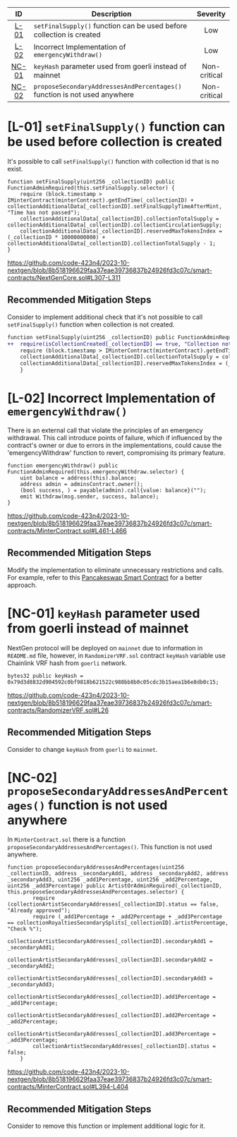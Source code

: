 | ID | Description | Severity |
| :-: | - | :-: |
| [L-01](#l-01-setfinalsupply-function-can-be-used-before-collection-is-created) | `setFinalSupply()` function can be used before collection is created | Low |
| [L-02](#l-02-incorrect-implementation-of-emergencywithdraw)| Incorrect Implementation of `emergencyWithdraw()` | Low |
| [NC-01](#nc-01-keyhash-parameter-used-from-goerli-instead-of-mainnet)| `keyHash` parameter used from goerli instead of mainnet | Non-critical |
| [NC-02](#nc-02-proposesecondaryaddressesandpercentages-function-is-not-used-anywhere)| `proposeSecondaryAddressesAndPercentages()` function is not used anywhere | Non-critical |

# [L-01] `setFinalSupply()` function can be used before collection is created

It's possible to call `setFinalSupply()` function with collection id that is no exist.

```solidity
function setFinalSupply(uint256 _collectionID) public FunctionAdminRequired(this.setFinalSupply.selector) {
    require (block.timestamp > IMinterContract(minterContract).getEndTime(_collectionID) + collectionAdditionalData[_collectionID].setFinalSupplyTimeAfterMint, "Time has not passed");
    collectionAdditionalData[_collectionID].collectionTotalSupply = collectionAdditionalData[_collectionID].collectionCirculationSupply;
    collectionAdditionalData[_collectionID].reservedMaxTokensIndex = (_collectionID * 10000000000) + collectionAdditionalData[_collectionID].collectionTotalSupply - 1;
}
```

https://github.com/code-423n4/2023-10-nextgen/blob/8b518196629faa37eae39736837b24926fd3c07c/smart-contracts/NextGenCore.sol#L307-L311

## Recommended Mitigation Steps
Consider to implement additional check that it's not possible to call `setFinalSupply()` function when collection is not created.

```diff
function setFinalSupply(uint256 _collectionID) public FunctionAdminRequired(this.setFinalSupply.selector) {
++  require(isCollectionCreated[_collectionID] == true, "Collection not created");
    require (block.timestamp > IMinterContract(minterContract).getEndTime(_collectionID) + collectionAdditionalData[_collectionID].setFinalSupplyTimeAfterMint, "Time has not passed");
    collectionAdditionalData[_collectionID].collectionTotalSupply = collectionAdditionalData[_collectionID].collectionCirculationSupply;
    collectionAdditionalData[_collectionID].reservedMaxTokensIndex = (_collectionID * 10000000000) + collectionAdditionalData[_collectionID].collectionTotalSupply - 1;
    }
```


# [L-02] Incorrect Implementation of `emergencyWithdraw()`

There is an external call that violate the principles of an emergency withdrawal. This call introduce points of failure, which if influenced by the contract's owner or due to errors in the implementations, could cause the 'emergencyWithdraw' function to revert, compromising its primary feature.

```solidity
function emergencyWithdraw() public FunctionAdminRequired(this.emergencyWithdraw.selector) {
    uint balance = address(this).balance;
    address admin = adminsContract.owner();
    (bool success, ) = payable(admin).call{value: balance}("");
    emit Withdraw(msg.sender, success, balance);
}
```

https://github.com/code-423n4/2023-10-nextgen/blob/8b518196629faa37eae39736837b24926fd3c07c/smart-contracts/MinterContract.sol#L461-L466

## Recommended Mitigation Steps
Modify the implementation to eliminate unnecessary restrictions and calls. For example, refer to this [Pancakeswap Smart Contract](https://github.com/pancakeswap/pancake-smart-contracts/blob/d8f55093a43a7e8913f7730cfff3589a46f5c014/projects/smartchef/v2/contracts/SmartChefInitializable.sol#L235-L246) for a better approach.


# [NC-01] `keyHash` parameter used from goerli instead of mainnet

NextGen protocol will be deployed on `mainnet` due to information in `README.md` file, however, in `RandomizerVRF.sol` contract `keyHash` variable use Chainlink VRF hash from `goerli` network.

```solidity
bytes32 public keyHash = 0x79d3d8832d904592c0bf9818b621522c988bb8b0c05cdc3b15aea1b6e8db0c15;
```

https://github.com/code-423n4/2023-10-nextgen/blob/8b518196629faa37eae39736837b24926fd3c07c/smart-contracts/RandomizerVRF.sol#L26

## Recommended Mitigation Steps
Consider to change `keyHash` from `goerli` to `mainnet`.


# [NC-02] `proposeSecondaryAddressesAndPercentages()` function is not used anywhere

In `MinterContract.sol` there is a function `proposeSecondaryAddressesAndPercentages()`.
This function is not used anywhere.

```solidity
function proposeSecondaryAddressesAndPercentages(uint256 _collectionID, address _secondaryAdd1, address _secondaryAdd2, address _secondaryAdd3, uint256 _add1Percentage, uint256 _add2Percentage, uint256 _add3Percentage) public ArtistOrAdminRequired(_collectionID, this.proposeSecondaryAddressesAndPercentages.selector) {
        require (collectionArtistSecondaryAddresses[_collectionID].status == false, "Already approved");
        require (_add1Percentage + _add2Percentage + _add3Percentage == collectionRoyaltiesSecondarySplits[_collectionID].artistPercentage, "Check %");
        collectionArtistSecondaryAddresses[_collectionID].secondaryAdd1 = _secondaryAdd1;
        collectionArtistSecondaryAddresses[_collectionID].secondaryAdd2 = _secondaryAdd2;
        collectionArtistSecondaryAddresses[_collectionID].secondaryAdd3 = _secondaryAdd3;
        collectionArtistSecondaryAddresses[_collectionID].add1Percentage = _add1Percentage;
        collectionArtistSecondaryAddresses[_collectionID].add2Percentage = _add2Percentage;
        collectionArtistSecondaryAddresses[_collectionID].add3Percentage = _add3Percentage;
        collectionArtistSecondaryAddresses[_collectionID].status = false;
    }
```

https://github.com/code-423n4/2023-10-nextgen/blob/8b518196629faa37eae39736837b24926fd3c07c/smart-contracts/MinterContract.sol#L394-L404

## Recommended Mitigation Steps
Consider to remove this function or implement additional logic for it.